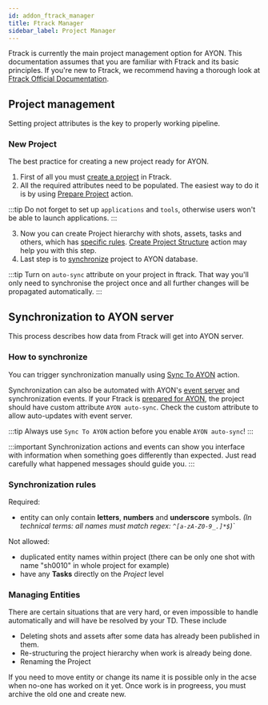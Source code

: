 ```yaml
---
id: addon_ftrack_manager
title: Ftrack Manager
sidebar_label: Project Manager
---
```


Ftrack is currently the main project management option for AYON. This documentation assumes that you are familiar with Ftrack and its basic principles. If you're new to Ftrack, we recommend having a thorough look at [Ftrack Official Documentation](https://help.ftrack.com/en/).

## Project management
Setting project attributes is the key to properly working pipeline.

### New Project
The best practice for creating a new project ready for AYON.
1. First of all you must [create a project](http://ftrack.rtd.ftrack.com/en/stable/using/managing_projects/creating_a_new_project.html) in Ftrack.
2. All the required attributes need to be populated. The easiest way to do it is by using [Prepare Project](addon_ftrack_actions.md#prepare-project) action.

:::tip
Do not forget to set up `applications` and `tools`, otherwise users won't be able to launch applications.
:::

3. Now you can create Project hierarchy with shots, assets, tasks and others, which has [specific rules](#synchronization-rules). [Create Project Structure](addon_ftrack_actions.md#create-project-structure) action may help you with this step.
4. Last step is to [synchronize](#synchronization-to-ayon-server) project to AYON database.

:::tip
Turn on `auto-sync` attribute on your project in ftrack. That way you'll only need to synchronise the project once and all further changes will be propagated automatically.
:::

## Synchronization to AYON server
This process describes how data from Ftrack will get into AYON server.

### How to synchronize
You can trigger synchronization manually using [Sync To AYON](addon_ftrack_actions.md#sync-to-ayon) action.

Synchronization can also be automated with AYON's [event server](#event-server) and synchronization events. If your Ftrack is [prepared for AYON](addon_ftrack_admin.md#prepare-ftrack-for-ayon), the project should have custom attribute `AYON auto-sync`. Check the custom attribute to allow auto-updates with event server.

:::tip
Always use `Sync To AYON` action before you enable `AYON auto-sync`!
:::

:::important
Synchronization actions and events can show you interface with information when something goes differently than expected. Just read carefully what happened messages should guide you.
:::

### Synchronization rules
Required:
- entity can only contain **letters**, **numbers** and **underscore** symbols.  *(In technical terms: all names must match regex: `^[a-zA-Z0-9_.]*$`)`*

Not allowed:
- duplicated entity names within project (there can be only one shot with name "sh0010" in whole project for example)
- have any **Tasks** directly on the *Project* level

### Managing Entities

There are certain situations that are very hard, or even impossible to handle automatically and will have be resolved by your TD. These include

- Deleting shots and assets after some data has already been published in them.
- Re-structuring the project hierarchy when work is already being done.
- Renaming the Project

If you need to move entity or change its name it is possible only in the acse when no-one has worked on it yet. Once work is in progreess, you must archive the old one and create new.
